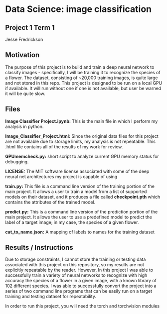 # Data Science: image classification
## Project 1 Term 1
Jesse Fredrickson

## Motivation
The purpose of this project is to build and train a deep neural network to classify images - specifically, I will be training it to recognize the species of a flower. The dataset, consisting of ~20,000 training images, is quite large and not stored in this repo. This project is designed to be run on a local GPU if available. It will run without one if one is not available, but user be warned it will be quite slow.

## Files
**Image Classifier Project.ipynb:** This is the main file in which I perform my analysis in python.

**Image_Classifier_Project.html:** Since the original data files for this project are not available due to storage limits, my analysis is not repeatable. This .html file contains all of the results of my work for review.

**GPUmemcheck.py:** short script to analyze current GPU memory status for debugging.

**LICENSE:** The MIT software license associated with some of the deep neural net architectures my project is capable of using

**train.py:** This file is a command line version of the training portion of the main project. It allows a user to train a model from a list of supported models on their dataset, and it produces a file called **checkpoint.pth** which contains the attributes of the trained model.

**predict.py:** This is a command line version of the prediction portion of the main project. It allows the user to use a predefined model to predict the label of a target image; in my case, the species of a given flower.

**cat_to_name.json:** A mapping of labels to names for the training dataset

## Results / Instructions
Due to storage constraints, I cannot store the training or testing data associated with this project on this repository, so my results are not explicitly repeatable by the reader. However, In this project I was able to successfully train a variety of neural networks to recognize with high accuracy the species of a flower in a given image, with a known library of 102 different species. I was able to successfully convert the project into a series of two command line programs that can be easily run on a target training and testing dataset for repeatability.

In order to run this project, you will need the torch and torchvision modules
